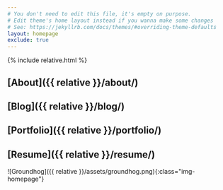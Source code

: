 ```yaml
---
# You don't need to edit this file, it's empty on purpose.
# Edit theme's home layout instead if you wanna make some changes
# See: https://jekyllrb.com/docs/themes/#overriding-theme-defaults
layout: homepage
exclude: true
---
```

{% include relative.html %}
## [About]({{ relative }}/about/)
## [Blog]({{ relative }}/blog/)
## [Portfolio]({{ relative }}/portfolio/)
## [Resume]({{ relative }}/resume/)

![Groundhog]({{ relative }}/assets/groundhog.png){:class="img-homepage"}